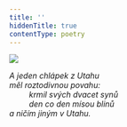 ```yaml
---
title: ''
hiddenTitle: true
contentType: poetry
---
```


<section>

![](../Images/035.jpg)

_A jeden chlápek z Utahu  
měl roztodivnou povahu:  
         krmil svých dvacet synů  
         den co den mísou blinů  
a ničím jiným v Utahu._

</section>
